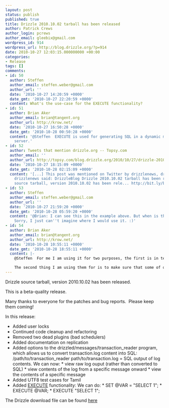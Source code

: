 ```yaml
---
layout: post
status: publish
published: true
title: Drizzle 2010.10.02 tarball has been released
author: Patrick Crews
author_login: pcrews
author_email: gleebix@gmail.com
wordpress_id: 914
wordpress_url: http://blog.drizzle.org/?p=914
date: 2010-10-27 12:03:15.000000000 +00:00
categories:
- Release
tags: []
comments:
- id: 50
  author: Steffen
  author_email: steffen.weber@gmail.com
  author_url: ''
  date: '2010-10-27 14:20:59 +0000'
  date_gmt: '2010-10-27 22:20:59 +0000'
  content: What's the use-case for the EXECUTE functionality?
- id: 51
  author: Brian Aker
  author_email: brian@tangent.org
  author_url: http://krow.net/
  date: '2010-10-27 16:50:28 +0000'
  date_gmt: '2010-10-28 00:50:28 +0000'
  content: '@Steffen  EXECUTE is used for generating SQL in a dynamic manner on the
    server.'
- id: 52
  author: Tweets that mention drizzle.org -- Topsy.com
  author_email: ''
  author_url: http://topsy.com/blog.drizzle.org/2010/10/27/drizzle-2010-10-02-tarball-has-been-released/?utm_source=pingback&amp;utm_campaign=L2
  date: '2010-10-27 18:15:09 +0000'
  date_gmt: '2010-10-28 02:15:09 +0000'
  content: '[...] This post was mentioned on Twitter by drizzlenews, drizzlenews.
    drizzlenews said: DrizzleBlog Drizzle 2010.10.02 tarball has been released: Drizzle
    source tarball, version 2010.10.02 has been rele... http://bit.ly/b7clzV [...] '
- id: 53
  author: Steffen
  author_email: steffen.weber@gmail.com
  author_url: ''
  date: '2010-10-27 21:59:20 +0000'
  date_gmt: '2010-10-28 05:59:20 +0000'
  content: '@Brian: I can see this in the example above. But when is this useful?
    Sorry, I just can''t imagine where I would use it. :)'
- id: 54
  author: Brian Aker
  author_email: brian@tangent.org
  author_url: http://krow.net/
  date: '2010-10-28 10:55:11 +0000'
  date_gmt: '2010-10-28 18:55:11 +0000'
  content: |-
    @Steffen  For me I am using it for two purposes, the first is in test cases where I am selecting values inside of the database into variables, and then executing them from statements that I have already stored as variables (a binary SET operation from the client would make this a bit sharper, but that is a bit out of the scope of what I was needing at the time).

    The second thing I am using them for is to make sure that some of our work internally is allowing for re-entrance on the session level. Why? I've had a compile of Drizzle working with a perl interpreter internally just so that I can execute near the data (I don't expect to ever merge the perl bits BTW, I dislike having anything like perl that core to the kernel). I do want to make sure it continues to work though.
---
```

Drizzle source tarball, version 2010.10.02 has been released.

This is a beta-quality release.

Many thanks to everyone for the patches and bug reports.  Please keep them coming!

In this release:
<ul>
	<li>Added user locks</li>
	<li>Continued code cleanup and refactoring</li>
	<li>Removed two dead plugins (bad schedulers)</li>
	<li>Added documentation on replication</li>
	<li>Added options to the drizzled/messages/transaction_reader program, which allows us to convert transaction.log content into SQL: /path/to/transaction_reader path/to/transaction.log = SQL output of log contents.
We can now:
* view raw log ouput (rather than converted to SQL)
* view contents of the log from a specific message onward
* view the contents of a specific message</li>
	<li>Added UTF8 test cases for Tamil</li>
	<li>Added <a href="https://blueprints.launchpad.net/drizzle/+spec/add-execute">EXECUTE</a> functionality:
We can do:
* SET @VAR = "SELECT 1";
* EXECUTE @VAR;
* EXECUTE "SELECT 1";</li>
</ul>
The Drizzle download file can be found <a href="https://launchpad.net/drizzle/elliott/2010-10-25">here</a>
